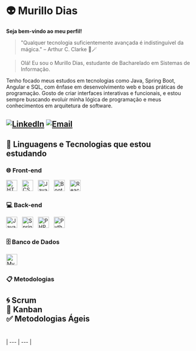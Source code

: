 # 👽 Murillo Dias
**Seja bem-vindo ao meu perfil!**
> "Qualquer tecnologia suficientemente avançada é indistinguível da mágica." – Arthur C. Clarke 🎩🪄

 > Olá! Eu sou o Murillo Dias, estudante de Bacharelado em Sistemas de Informação.

Tenho focado meus estudos em tecnologias como Java, Spring Boot, Angular e SQL, com ênfase em desenvolvimento web e boas práticas de programação. Gosto de criar interfaces interativas e funcionais, e estou sempre buscando evoluir minha lógica de programação e meus conhecimentos em arquitetura de software.


[![LinkedIn](https://img.shields.io/badge/-LinkedIn-0A66C2?style=for-the-badge&logo=linkedin&logoColor=white)](https://www.linkedin.com/in/mudiasdiasc/)
[![Email](https://img.shields.io/badge/-Email-D14836?style=for-the-badge&logo=gmail&logoColor=white)](mailto:murillo_diastrabalho@outlook.com)
---

## 🤖 Linguagens e Tecnologias que estou estudando

### 🌐 Front-end
<img align="left" alt="HTML" title="HTML" width="30px" style="padding-right:10px;" src="https://cdn.jsdelivr.net/gh/devicons/devicon/icons/html5/html5-original.svg" />
<img align="left" alt="CSS" title="CSS" width="30px" style="padding-right:10px;" src="https://cdn.jsdelivr.net/gh/devicons/devicon/icons/css3/css3-original.svg" />
<img align="left" alt="JavaScript" title="JavaScript" width="30px" style="padding-right:10px;" src="https://cdn.jsdelivr.net/gh/devicons/devicon/icons/javascript/javascript-original.svg" />
<img align="left" alt="Bootstrap" title="Bootstrap" width="30px" style="padding-right:10px;" src="https://cdn.jsdelivr.net/gh/devicons/devicon/icons/bootstrap/bootstrap-original.svg" />
<img align="left" alt="React" title="React" width="30px" style="padding-right:10px;" src="https://cdn.jsdelivr.net/gh/devicons/devicon/icons/react/react-original.svg" />
<br><br>

### 💻 Back-end
<img align="left" alt="Java" title="Java" width="30px" style="padding-right:10px;" src="https://cdn.jsdelivr.net/gh/devicons/devicon/icons/java/java-original.svg" />
<img align="left" alt="Spring Boot" title="Spring Boot" width="30px" style="padding-right:10px;" src="https://cdn.jsdelivr.net/gh/devicons/devicon/icons/spring/spring-original.svg" />
<img align="left" alt="PHP" title="PHP" width="30px" style="padding-right:10px;" src="https://cdn.jsdelivr.net/gh/devicons/devicon/icons/php/php-original.svg" />
<img align="left" alt="Python" title="Python" width="30px" style="padding-right:10px;" src="https://cdn.jsdelivr.net/gh/devicons/devicon/icons/python/python-original.svg" />
<br><br>

### 🗄️ Banco de Dados
<img align="left" alt="MySQL" title="MySQL" width="30px" style="padding-right:10px;" src="https://cdn.jsdelivr.net/gh/devicons/devicon/icons/mysql/mysql-original.svg" />
<!-- Se quiser incluir outro SGBD tipo PostgreSQL ou MongoDB, posso adicionar -->
<br><br>

### 📋 Metodologias
🌀 Scrum  
📌 Kanban  
✅ Metodologias Ágeis
<br><br>
---

| --- | --- |





